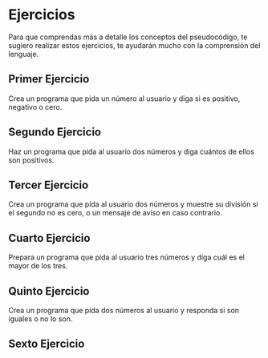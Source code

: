 # Ejercicios

Para que comprendas más a detalle los conceptos del pseudocódigo, te sugiero realizar estos ejercicios, te ayudarán mucho con la comprensión del lenguaje.

## Primer Ejercicio

Crea un programa que pida un número al usuario y diga si es positivo, negativo o cero.

## Segundo Ejercicio

Haz un programa que pida al usuario dos números y diga cuántos de ellos son positivos.

## Tercer Ejercicio

Crea un programa que pida al usuario dos números y muestre su división si el segundo no es cero, o un mensaje de aviso en caso contrario.

## Cuarto Ejercicio

 Prepara un programa que pida al usuario tres números y diga cuál es el mayor de los tres.

## Quinto Ejercicio

Crea un programa que pida dos números al usuario y responda si son iguales o no lo son.

## Sexto Ejercicio
